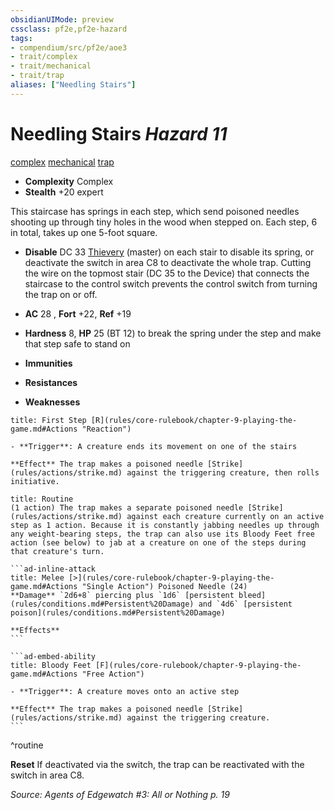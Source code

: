 ```yaml
---
obsidianUIMode: preview
cssclass: pf2e,pf2e-hazard
tags:
- compendium/src/pf2e/aoe3
- trait/complex
- trait/mechanical
- trait/trap
aliases: ["Needling Stairs"]
---
```

# Needling Stairs *Hazard 11*  
[complex](rules/traits/complex.md)  [mechanical](rules/traits/mechanical.md)  [trap](rules/traits/trap.md)  

- **Complexity** Complex
- **Stealth** +20 expert  

This staircase has springs in each step, which send poisoned needles shooting up through tiny holes in the wood when stepped on. Each step, 6 in total, takes up one 5-foot square.

- **Disable** DC 33 [Thievery](compendium/skills.md#Thievery) (master) on each stair to disable its spring, or deactivate the switch in area C8 to deactivate the whole trap. Cutting the wire on the topmost stair (DC 35 to the Device) that connects the staircase to the control switch prevents the control switch from turning the trap on or off.  

- **AC** 28 , **Fort** +22, **Ref** +19
- **Hardness** 8, **HP** 25 (BT 12) to break the spring under the step and make that step safe to stand on
- **Immunities** 
- **Resistances** 
- **Weaknesses** 
     
```ad-embed-ability
title: First Step [R](rules/core-rulebook/chapter-9-playing-the-game.md#Actions "Reaction")

- **Trigger**: A creature ends its movement on one of the stairs

**Effect** The trap makes a poisoned needle [Strike](rules/actions/strike.md) against the triggering creature, then rolls initiative.
```

````ad-pf2-summary
title: Routine
(1 action) The trap makes a separate poisoned needle [Strike](rules/actions/strike.md) against each creature currently on an active step as 1 action. Because it is constantly jabbing needles up through any weight-bearing steps, the trap can also use its Bloody Feet free action (see below) to jab at a creature on one of the steps during that creature's turn.

```ad-inline-attack
title: Melee [>](rules/core-rulebook/chapter-9-playing-the-game.md#Actions "Single Action") Poisoned Needle (24)
**Damage** `2d6+8` piercing plus `1d6` [persistent bleed](rules/conditions.md#Persistent%20Damage) and `4d6` [persistent poison](rules/conditions.md#Persistent%20Damage) 
 
**Effects**
```

```ad-embed-ability
title: Bloody Feet [F](rules/core-rulebook/chapter-9-playing-the-game.md#Actions "Free Action")

- **Trigger**: A creature moves onto an active step

**Effect** The trap makes a poisoned needle [Strike](rules/actions/strike.md) against the triggering creature.
```
````
^routine

**Reset** If deactivated via the switch, the trap can be reactivated with the switch in area C8.  

*Source: Agents of Edgewatch #3: All or Nothing p. 19*
